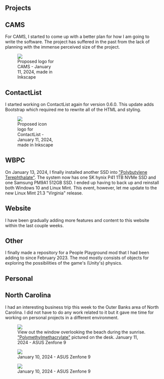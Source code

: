 ## Projects

## CAMS
For CAMS, I started to come up with a better plan for how I am going to write the software. The project has suffered in the past from the lack of planning with the immense perceived size of the project.

<figure style="width: 25%">
    <img src="/static/pages/blog/4/cams_logo_jan112024_796x256.png">
    <figcaption>Proposed logo for CAMS - January 11, 2024, made in Inkscape</figcaption>
</figure>

## ContactList
I started working on ContactList again for version 0.6.0. This update adds Bootstrap which required me to rewrite all of the HTML and styling.

<figure style="width: 25%" >
    <img src="/static/pages/blog/4/cl_icon_256x256.png">
    <figcaption>Proposed icon logo for ContactList - January 11, 2024, made in Inkscape</figcaption>
</figure>

## WBPC
On January 13, 2024, I finally installed another SSD into ["Polybutylene Terephthalate"](../../projects/pc_pbt/). The system now has one SK hynix P41 1TB NVMe SSD and one Samsung PM9A1 512GB SSD. I ended up having to back up and reinstall both Windows 10 and Linux Mint. This event, however, let me update to the new Linux Mint 21.3 "Virginia" release. 

## Website
I have been gradually adding more features and content to this website within the last couple weeks.

## Other
I finally made a repository for a People Playground mod that I had been adding to since February 2023. The mod mostly consists of objects for exploring the possibilities of the game's (Unity's) physics.

## Personal

## North Carolina
I had an interesting business trip this week to the Outer Banks area of North Carolina. I did not have to do any work related to it but it gave me time for working on personal projects in a different environment.

<figure>
    <img src="/static/pages/blog/4/obx_2.webp">
    <figcaption>View out the window overlooking the beach during the sunrise. <a href="../../projects/pc_pmma/">"Polymethylmethacrylate"</a> pictured on the desk. January 11, 2024 - ASUS Zenfone 9</figcaption>
</figure>

<figure>
    <img src="/static/pages/blog/4/obx_1.webp">
    <figcaption>January 10, 2024 - ASUS Zenfone 9</figcaption>
</figure>

<figure>
    <img src="/static/pages/blog/4/obx_3.webp">
    <figcaption>January 10, 2024 - ASUS Zenfone 9</figcaption>
</figure>